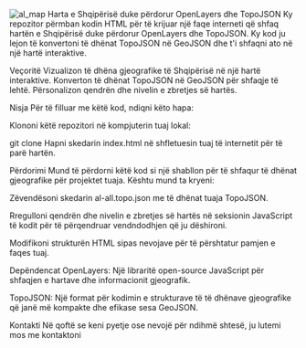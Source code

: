 
![al_map](https://github.com/XhuljanoKushova/svg-overlay-map-Albania/assets/28980702/147a4066-2eff-4b94-94dd-62fa38b8a163)
Harta e Shqipërisë duke përdorur OpenLayers dhe TopoJSON
Ky repozitor përmban kodin HTML për të krijuar një faqe interneti që shfaq hartën e Shqipërisë duke përdorur OpenLayers dhe TopoJSON. Ky kod ju lejon të konvertoni të dhënat TopoJSON në GeoJSON dhe t'i shfaqni ato në një hartë interaktive.

Veçoritë
Vizualizon të dhëna gjeografike të Shqipërisë në një hartë interaktive.
Konverton të dhënat TopoJSON në GeoJSON për shfaqje të lehtë.
Përsonalizon qendrën dhe nivelin e zbretjes së hartës.

Nisja
Për të filluar me këtë kod, ndiqni këto hapa:

Klononi këtë repozitori në kompjuterin tuaj lokal:


git clone 
Hapni skedarin index.html në shfletuesin tuaj të internetit për të parë hartën.

Përdorimi
Mund të përdorni këtë kod si një shabllon për të shfaqur të dhënat gjeografike për projektet tuaja. Kështu mund ta kryeni:

Zëvendësoni skedarin al-all.topo.json me të dhënat tuaja TopoJSON.

Rregulloni qendrën dhe nivelin e zbretjes së hartës në seksionin JavaScript të kodit për të përqendruar vendndodhjen që ju dëshironi.

Modifikoni strukturën HTML sipas nevojave për të përshtatur pamjen e faqes tuaj.

Depëndencat
OpenLayers: Një libraritë open-source JavaScript për shfaqjen e hartave dhe informacionit gjeografik.

TopoJSON: Një format për kodimin e strukturave të të dhënave gjeografike që janë më kompakte dhe efikase sesa GeoJSON.

 
 
Kontakti
Në qoftë se keni pyetje ose nevojë për ndihmë shtesë, ju lutemi mos me kontaktoni

 
